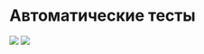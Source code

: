 # Автоматические тесты
<a href="https://codeclimate.com/github/georgegla/frontend-project-lvl1/maintainability"><img src="https://api.codeclimate.com/v1/badges/5d9a2bac2d239c3b62d9/maintainability" /></a>
<a href="https://codeclimate.com/github/georgegla/frontend-project-lvl1/test_coverage"><img src="https://api.codeclimate.com/v1/badges/5d9a2bac2d239c3b62d9/test_coverage" /></a>